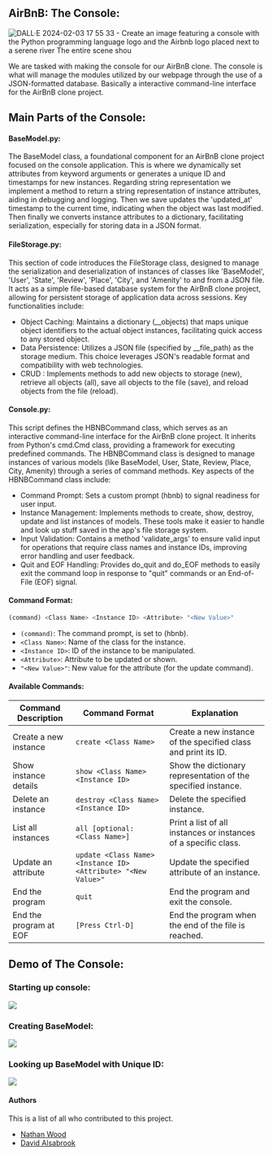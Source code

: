 ## AirBnB: The Console:
![DALL·E 2024-02-03 17 55 33 - Create an image featuring a console with the Python programming language logo and the Airbnb logo placed next to a serene river  The entire scene shou](https://github.com/natewood2/atlas-AirBnB_clone/assets/143881431/68f5e27e-a72c-4dc3-9331-688aa96630b8)



We are tasked with making the console for our AirBnB clone. The console is what will manage the modules utilized by our webpage through the use of a JSON-formatted database. Basically a interactive command-line interface for the AirBnB clone project.


## Main Parts of the Console:

#### BaseModel.py:

The BaseModel class, a foundational component for an AirBnB clone project focused on the console application. This is where we dynamically set attributes from keyword arguments or generates a unique ID and timestamps for new instances. Regarding string representation we implement a method to return a string representation of instance attributes, aiding in debugging and logging. Then we save updates the 'updated_at' timestamp to the current time, indicating when the object was last modified. Then finally we converts instance attributes to a dictionary, facilitating serialization, especially for storing data in a JSON format.

#### FileStorage.py:

This section of code introduces the FileStorage class, designed to manage the serialization and deserialization of instances of classes like 'BaseModel', 'User', 'State', 'Review', 'Place', 'City', and 'Amenity' to and from a JSON file. It acts as a simple file-based database system for the AirBnB clone project, allowing for persistent storage of application data across sessions. Key functionalities include:
- Object Caching: Maintains a dictionary (__objects) that maps unique object identifiers to the actual object instances, facilitating quick access to any stored object.
- Data Persistence: Utilizes a JSON file (specified by __file_path) as the storage medium. This choice leverages JSON's readable format and compatibility with web technologies.
- CRUD : Implements methods to add new objects to storage (new), retrieve all objects (all), save all objects to the file (save), and reload objects from the file (reload).

#### Console.py:

This script defines the HBNBCommand class, which serves as an interactive command-line interface for the AirBnB clone project. It inherits from Python's cmd.Cmd class, providing a framework for executing predefined commands. The HBNBCommand class is designed to manage instances of various models (like BaseModel, User, State, Review, Place, City, Amenity) through a series of command methods. Key aspects of the HBNBCommand class include:
- Command Prompt: Sets a custom prompt (hbnb) to signal readiness for user input.
- Instance Management: Implements methods to create, show, destroy, update and list instances of models. These tools make it easier to handle and look up stuff saved in the app's file storage system.
- Input Validation: Contains a method 'validate_args' to ensure valid input for operations that require class names and instance IDs, improving error handling and user feedback.
- Quit and EOF Handling: Provides do_quit and do_EOF methods to easily exit the command loop in response to "quit" commands or an End-of-File (EOF) signal.

#### Command Format:

```python
(command) <Class Name> <Instance ID> <Attribute> "<New Value>"
```

- `(command)`: The command prompt, is set to (hbnb).
- `<Class Name>`: Name of the class for the instance.
- `<Instance ID>`: ID of the instance to be manipulated.
- `<Attribute>`: Attribute to be updated or shown.
- `"<New Value>"`: New value for the attribute (for the update command).

#### Available Commands:

| Command Description        | Command Format                                      | Explanation                                      |
|-----------------------------|-----------------------------------------------------|--------------------------------------------------|
| Create a new instance       | `create <Class Name>`                        | Create a new instance of the specified class and print its ID. |
| Show instance details       | `show <Class Name> <Instance ID>`            | Show the dictionary representation of the specified instance. |
| Delete an instance           | `destroy <Class Name> <Instance ID>`         | Delete the specified instance.                   |
| List all instances           | `all [optional: <Class Name>]`               | Print a list of all instances or instances of a specific class. |
| Update an attribute          | `update <Class Name> <Instance ID> <Attribute> "<New Value>"` | Update the specified attribute of an instance.   |
| End the program              | `quit`                                       | End the program and exit the console.            |
| End the program at EOF       | `[Press Ctrl-D]`                             | End the program when the end of the file is reached. |


## Demo of The Console:



### Starting up console:

![](https://media.giphy.com/media/2GcPP91sIuYKIRUXwU/giphy.gif)

### Creating BaseModel:

![](https://media.giphy.com/media/td4vBL6fKjW5JZ25ln/giphy.gif)

### Looking up BaseModel with Unique ID:

![](https://media.giphy.com/media/VRGGoyoNOOgBOlNrKW/giphy.gif)

#### Authors
This is a list of all who contributed to this project. 

- [Nathan Wood](https://github.com/natewood2)
- [David Alsabrook](https://github.com/DAlsabrook)
